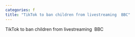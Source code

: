 ```yaml
---
categories: f
title: "TikTok to ban children from livestreaming  BBC"
---
```

TikTok to ban children from livestreaming&nbsp;&nbsp;BBC